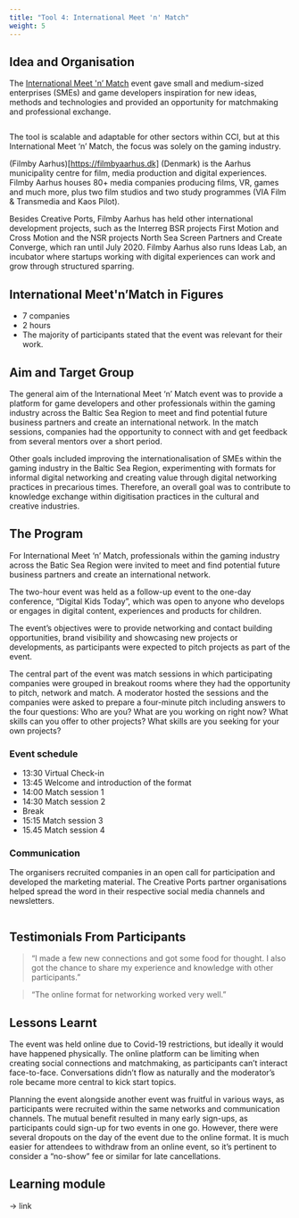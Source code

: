 ```yaml
---
title: "Tool 4: International Meet 'n' Match"
weight: 5
---
```


## Idea and Organisation

The [International Meet 'n’ Match](https://filmbyaarhus.dk/ready-steady-match-meet-n-match-event/) event gave small and medium-sized enterprises (SMEs) and game developers inspiration for new ideas, methods and technologies and provided an opportunity for matchmaking and professional exchange.

<img src="/assets/images/tool_4/tool4_2.png" alt="" />

The tool is scalable and adaptable for other sectors within CCI, but at this International Meet ‘n’ Match, the focus was solely on the gaming industry.

(Filmby Aarhus)[https://filmbyaarhus.dk] (Denmark) is the Aarhus municipality centre for film, media production and digital experiences. Filmby Aarhus houses 80+ media companies producing films, VR, games and much more, plus two film studios and two study programmes (VIA Film & Transmedia and Kaos Pilot).

Besides Creative Ports, Filmby Aarhus has held other international development projects, such as the Interreg BSR projects First Motion and Cross Motion and the NSR projects North Sea Screen Partners and Create Converge, which ran until July 2020. Filmby Aarhus also runs Ideas Lab, an incubator where startups working with digital experiences can work and grow through structured sparring.

## International Meet'n’Match in Figures

* 7 companies
* 2 hours
* The majority of participants stated that the event was relevant for their work.
 
## Aim and Target Group

The general aim of the International Meet ‘n’ Match event was to provide a platform for game developers and other professionals within the gaming industry across the Baltic Sea Region to meet and find potential future business partners and create an international network. In the match sessions, companies had the opportunity to connect with and get feedback from several mentors over a short period.

Other goals included improving the internationalisation of SMEs within the gaming industry in the Baltic Sea Region, experimenting with formats for informal digital networking and creating value through digital networking practices in precarious times. Therefore, an overall goal was to contribute to knowledge exchange within digitisation practices in the cultural and creative industries.


## The Program

For International Meet ‘n’ Match, professionals within the gaming industry across the Batic Sea Region were invited to meet and find potential future business partners and create an international network.

The two-hour event was held as a follow-up event to the one-day conference, “Digital Kids Today”, which was open to anyone who develops or engages in digital content, experiences and products for children.

The event’s objectives were to provide networking and contact building opportunities, brand visibility and showcasing new projects or developments, as participants were expected to pitch projects as part of the event.

The central part of the event was match sessions in which participating companies were grouped in breakout rooms where they had the opportunity to pitch, network and match. A moderator hosted the sessions and the companies were asked to prepare a four-minute pitch including answers to the four questions: Who are you? What are you working on right now? What skills can you offer to other projects? What skills are you seeking for your own projects?

### Event schedule

* 13:30 Virtual Check-in
* 13:45 Welcome and introduction of the format
* 14:00 Match session 1
* 14:30 Match session 2
* Break
* 15:15 Match session 3
* 15.45 Match session 4


### Communication

The organisers recruited companies in an open call for participation and developed the marketing material. The Creative Ports partner organisations helped spread the word in their respective social media channels and newsletters.

<img src="/assets/images/tool_4/tool4_1.png" alt="" />

## Testimonials From Participants

> “I made a few new connections and got some food for thought. I also got the chance to share my experience and knowledge with other participants.”

> “The online format for networking worked very well.”

## Lessons Learnt
The event was held online due to Covid-19 restrictions, but ideally it would have happened physically. The online platform can be limiting when creating social connections and matchmaking, as participants can’t interact face-to-face. Conversations didn’t flow as naturally and the moderator’s role became more central to kick start topics.

Planning the event alongside another event was fruitful in various ways, as participants were recruited within the same networks and communication channels. The mutual benefit resulted in many early sign-ups, as participants could sign-up for two events in one go. However, there were several dropouts on the day of the event due to the online format. It is much easier for attendees to withdraw from an online event, so it’s pertinent to consider a “no-show” fee or similar for late cancellations.

## Learning module
-> link
